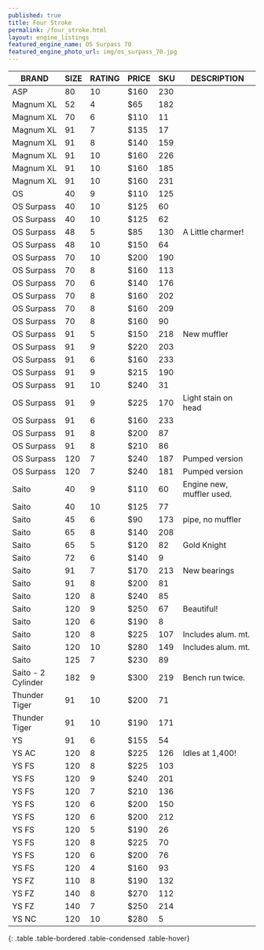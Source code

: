 ```yaml
---
published: true
title: Four Stroke
permalink: /four_stroke.html
layout: engine_listings
featured_engine_name: OS Surpass 70
featured_engine_photo_url: img/os_surpass_70.jpg
---
```


 BRAND             | SIZE  | RATING | PRICE | SKU   | DESCRIPTION
-------------------|-------|--------|-------|-------|---------------------
 ASP               | 80    | 10     | $160  | 230   |
 Magnum XL         | 52    | 4      | $65   | 182   |
 Magnum XL         | 70    | 6      | $110  | 11    |
 Magnum XL         | 91    | 7      | $135  | 17    |
 Magnum XL         | 91    | 8      | $140  | 159   |
 Magnum XL         | 91    | 10     | $160  | 226   |
 Magnum XL         | 91    | 10     | $160  | 185   |
 Magnum XL         | 91    | 10     | $160  | 231   | 
 OS                | 40    | 9      | $110  | 125   |
 OS Surpass        | 40    | 10     | $125  | 60    |
 OS Surpass        | 40    | 10     | $125  | 62    |
 OS Surpass        | 48    | 5      | $85   | 130   | A Little charmer!
 OS Surpass        | 48    | 10     | $150  | 64    |
 OS Surpass        | 70    | 10     | $200  | 190   |
 OS Surpass        | 70    | 8      | $160  | 113   |
 OS Surpass        | 70    | 6      | $140  | 176   |
 OS Surpass        | 70    | 8      | $160  | 202   |
 OS Surpass        | 70    | 8      | $160  | 209   |
 OS Surpass        | 70    | 8      | $160  | 90    |
 OS Surpass        | 91    | 5      | $150  | 218   | New muffler
 OS Surpass        | 91    | 9      | $220  | 203   |
 OS Surpass        | 91    | 6      | $160  | 233   |
 OS Surpass        | 91    | 9      | $215  | 190   |
 OS Surpass        | 91    | 10     | $240  | 31    |  
 OS Surpass        | 91    | 9      | $225  | 170   | Light stain on head
 OS Surpass        | 91    | 6      | $160  | 233   |
 OS Surpass        | 91    | 8      | $200  | 87    |
 OS Surpass        | 91    | 8      | $210  | 86    |
 OS Surpass        | 120   | 7      | $240  | 187   | Pumped version
 OS Surpass        | 120   | 7      | $240  | 181   | Pumped version
 Saito             | 40    | 9      | $110  | 60    | Engine new, muffler used.
 Saito             | 40    | 10     | $125  | 77    |
 Saito             | 45    | 6      | $90   | 173   | pipe, no muffler
 Saito             | 65    | 8      | $140  | 208   |
 Saito             | 65    | 5      | $120  | 82    | Gold Knight
 Saito             | 72    | 6      | $140  | 9     |
 Saito             | 91    | 7      | $170  | 213   | New bearings
 Saito             | 91    | 8      | $200  | 81    |
 Saito             | 120   | 8      | $240  | 85    |
 Saito             | 120   | 9      | $250  | 67    | Beautiful!
 Saito             | 120   | 6      | $190  | 8     |
 Saito             | 120   | 8      | $225  | 107   | Includes alum. mt.
 Saito             | 120   | 10     | $280  | 149   | Includes alum. mt.
 Saito             | 125   | 7      | $230  | 89    |  
 Saito - 2 Cylinder| 182   | 9      | $300  | 219   | Bench run twice.
 Thunder Tiger     | 91    | 10     | $200  | 71    |
 Thunder Tiger     | 91    | 10     | $190  | 171   |
 YS                | 91    | 6      | $155  | 54    |
 YS AC             | 120   | 8      | $225  | 126   | Idles at 1,400!
 YS FS             | 120   | 8      | $225  | 103   |
 YS FS             | 120   | 9      | $240  | 201   |
 YS FS             | 120   | 7      | $210  | 136   | 
 YS FS             | 120   | 6      | $200  | 150   |
 YS FS             | 120   | 6      | $200  | 212   |
 YS FS             | 120   | 5      | $190  | 26    |
 YS FS             | 120   | 8      | $225  | 70    |
 YS FS             | 120   | 6      | $200  | 76    |
 YS FS             | 120   | 4      | $160  | 93    |
 YS FZ             | 110   | 8      | $190  | 132   |
 YS FZ             | 140   | 8      | $270  | 112   |
 YS FZ             | 140   | 7      | $250  | 214   |
 YS NC             | 120   | 10     | $280  | 5     |
{: .table .table-bordered .table-condensed .table-hover}

